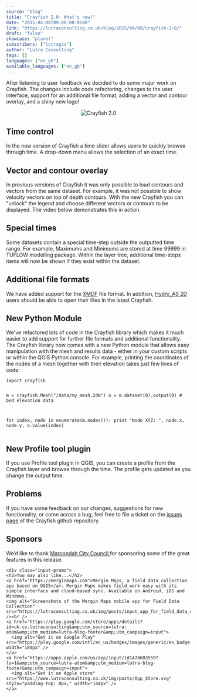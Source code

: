 ```yaml
---
source: "blog"
title: "Crayfish 2.0: What's new!"
date: "2015-04-08T09:00:00-0500"
link: "https://lutraconsulting.co.uk/blog/2015/04/08/crayfish-2-0/"
draft: "false"
showcase: "planet"
subscribers: ["lutragis"]
author: "Lutra Consulting"
tags: []
languages: ["en_gb"]
available_languages: ["en_gb"]
---
```


<p>After listening to user feedback we decided to do some major work on Crayfish. The changes include code refactoring, changes to the user interface, support for an additional file format, adding a vector and contour overlay, and a shiny new logo! </p>

<center>
	<img alt="Crayfish 2.0" src="https://www.lutraconsulting.co.uk/img/posts/crayfish logo_2_0.png" />
</center>

<!-- more -->

<h2 id="time-control">Time control</h2>

<p>In the new version of Crayfish a time slider allows users to quickly browse through time. A drop-down menu allows the selection of an exact time.</p>

<center>
  
</center>

<h2 id="vector-and-contour-overlay">Vector and contour overlay</h2>

<p>In previous versions of Crayfish it was only possible to load contours and vectors from the same dataset. For example, it was not possible to show velocity vectors on top of depth contours. With the new Crayfish you can "unlock" the legend and choose different vectors or contours to be displayed. The video below demonstrates this in action.</p>

<center>
  
</center>

<h2 id="special-times">Special times</h2>

<p>Some datasets contain a special time-step outside the outputted time range. For example, Maximums and Minimums are stored at time 99999 in TUFLOW modelling package. Within the layer tree, additional time-steps items will now be shown if they exist within the dataset.</p>

<h2 id="additional-file-formats">Additional file formats</h2>

<p>We have added support for the <a href="http://en.wikipedia.org/wiki/XMDF" rel="nofollow" target="\_blank">XMDF</a> file format.
In addition, <a href="http://www2.hydrotec.de/vertrieb/hydro_as_2d" rel="nofollow" target="\_blank">Hydro_AS 2D</a> users should be able to open their files in the latest Crayfish.</p>

<h2 id="new-python-module">New Python Module</h2>

<p>We've refactored lots of code in the Crayfish library which makes it much easier to add support for further file formats and additional functionality. The Crayfish library now comes with a new Python module that allows easy manipulation with the mesh and results data - either in your custom scripts or within the QGIS Python console. For example, printing the coordinates of the nodes of a mesh together with their elevation takes just few lines of code:</p>

<div class="highlighter-rouge"><div class="highlight"><pre class="highlight"><code>import crayfish

m = crayfish.Mesh("/data/my_mesh.2dm")
o = m.dataset(0).output(0) # bed elevation data

for index, node in enumerate(m.nodes()):
print "Node XYZ: ", node.x, node.y, o.value(index)
</code></pre></div></div>

<h2 id="new-profile-tool-plugin">New Profile tool plugin</h2>

<p>If you use Profile tool plugin in QGIS, you can create a profile from the Crayfish layer and browse through the time. The profile gets updated as you change the output time. </p>

<h2 id="problems">Problems</h2>
<p>If you have some feedback on our changes, suggestions for new functionality, or come across a bug, feel free to file a ticket on the <a href="https://github.com/lutraconsulting/qgis-crayfish-plugin/issues" rel="nofollow" target="\_blank">issues page</a> of the Crayfish github repository.</p>

<h2 id="sponsors">Sponsors</h2>

<p>We’d like to thank <a href="http://www.maroondah.vic.gov.au" rel="nofollow" target="\_blank">Maroondah City Council </a> for sponsoring some of the great features in this release.</p>

    <div class="input-promo">
    <h2>You may also like...</h2>
    <a href="https://merginmaps.com">Mergin Maps, a field data collection app based on QGIS</a>. Mergin Maps makes field work easy with its simple interface and cloud-based sync. Available on Android, iOS and Windows.
    <img alt="Screenshots of the Mergin Maps mobile app for Field Data Collection" src="https://lutraconsulting.co.uk/img/posts/input_app_for_field_data_collection.jpg" /><br />
    <a href="https://play.google.com/store/apps/details?id=uk.co.lutraconsulting&amp;utm_source=lutra-atom&amp;utm_medium=lutra-blog-footer&amp;utm_campaign=input">
      <img alt="Get it on Google Play" src="https://play.google.com/intl/en_us/badges/images/generic/en_badge_web_generic.png" width="180px" />
    </a>
    <a href="https://apps.apple.com/us/app/input/id1478603559?ls=1&amp;utm_source=lutra-atom&amp;utm_medium=lutra-blog-footer&amp;utm_campaign=input">
      <img alt="Get it on Apple store" src="https://www.lutraconsulting.co.uk/img/posts/App_Store.svg" style="padding-top: 0px;" width="144px" />
    </a>
  </div>
